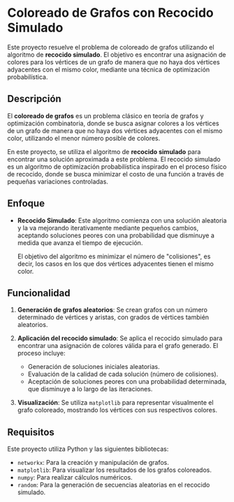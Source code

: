 # Coloreado de Grafos con Recocido Simulado

Este proyecto resuelve el problema de coloreado de grafos utilizando el algoritmo de **recocido simulado**. El objetivo es encontrar una asignación de colores para los vértices de un grafo de manera que no haya dos vértices adyacentes con el mismo color, mediante una técnica de optimización probabilística.

## Descripción

El **coloreado de grafos** es un problema clásico en teoría de grafos y optimización combinatoria, donde se busca asignar colores a los vértices de un grafo de manera que no haya dos vértices adyacentes con el mismo color, utilizando el menor número posible de colores.

En este proyecto, se utiliza el algoritmo de **recocido simulado** para encontrar una solución aproximada a este problema. El recocido simulado es un algoritmo de optimización probabilística inspirado en el proceso físico de recocido, donde se busca minimizar el costo de una función a través de pequeñas variaciones controladas.

## Enfoque

- **Recocido Simulado**: Este algoritmo comienza con una solución aleatoria y la va mejorando iterativamente mediante pequeños cambios, aceptando soluciones peores con una probabilidad que disminuye a medida que avanza el tiempo de ejecución.
  
  El objetivo del algoritmo es minimizar el número de "colisiones", es decir, los casos en los que dos vértices adyacentes tienen el mismo color.

## Funcionalidad

1. **Generación de grafos aleatorios**: Se crean grafos con un número determinado de vértices y aristas, con grados de vértices también aleatorios.
   
2. **Aplicación del recocido simulado**: Se aplica el recocido simulado para encontrar una asignación de colores válida para el grafo generado. El proceso incluye:
   - Generación de soluciones iniciales aleatorias.
   - Evaluación de la calidad de cada solución (número de colisiones).
   - Aceptación de soluciones peores con una probabilidad determinada, que disminuye a lo largo de las iteraciones.

3. **Visualización**: Se utiliza `matplotlib` para representar visualmente el grafo coloreado, mostrando los vértices con sus respectivos colores.

## Requisitos

Este proyecto utiliza Python y las siguientes bibliotecas:
- `networkx`: Para la creación y manipulación de grafos.
- `matplotlib`: Para visualizar los resultados de los grafos coloreados.
- `numpy`: Para realizar cálculos numéricos.
- `random`: Para la generación de secuencias aleatorias en el recocido simulado.
